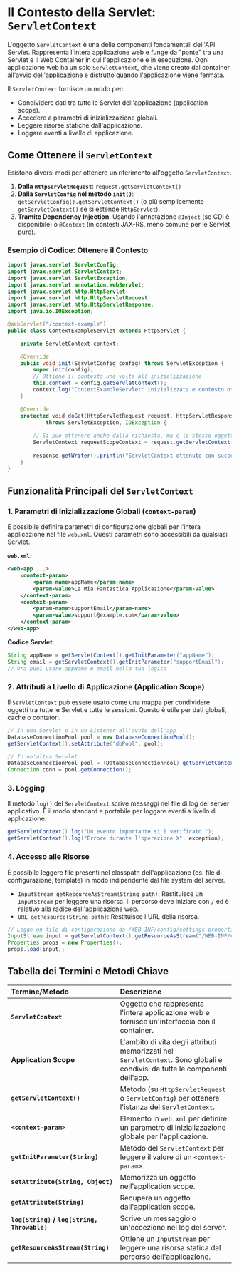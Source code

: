 # Il Contesto della Servlet: `ServletContext`

L'oggetto `ServletContext` è una delle componenti fondamentali dell'API Servlet. Rappresenta l'intera applicazione web e funge da "ponte" tra una Servlet e il Web Container in cui l'applicazione è in esecuzione. Ogni applicazione web ha un solo `ServletContext`, che viene creato dal container all'avvio dell'applicazione e distrutto quando l'applicazione viene fermata.

Il `ServletContext` fornisce un modo per:

- Condividere dati tra tutte le Servlet dell'applicazione (application scope).
- Accedere a parametri di inizializzazione globali.
- Leggere risorse statiche dall'applicazione.
- Loggare eventi a livello di applicazione.

## Come Ottenere il `ServletContext`

Esistono diversi modi per ottenere un riferimento all'oggetto `ServletContext`.

1. **Dalla `HttpServletRequest`**: `request.getServletContext()`
2. **Dalla `ServletConfig` nel metodo `init()`**: `getServletConfig().getServletContext()` (o più semplicemente `getServletContext()` se si estende `HttpServlet`).
3. **Tramite Dependency Injection**: Usando l'annotazione `@Inject` (se CDI è disponibile) o `@Context` (in contesti JAX-RS, meno comune per le Servlet pure).

### Esempio di Codice: Ottenere il Contesto

```java
import javax.servlet.ServletConfig;
import javax.servlet.ServletContext;
import javax.servlet.ServletException;
import javax.servlet.annotation.WebServlet;
import javax.servlet.http.HttpServlet;
import javax.servlet.http.HttpServletRequest;
import javax.servlet.http.HttpServletResponse;
import java.io.IOException;

@WebServlet("/context-example")
public class ContextExampleServlet extends HttpServlet {

    private ServletContext context;

    @Override
    public void init(ServletConfig config) throws ServletException {
        super.init(config);
        // Ottiene il contesto una volta all'inizializzazione
        this.context = config.getServletContext();
        context.log("ContextExampleServlet: inizializzata e contesto ottenuto.");
    }

    @Override
    protected void doGet(HttpServletRequest request, HttpServletResponse response)
            throws ServletException, IOException {
        
        // Si può ottenere anche dalla richiesta, ma è lo stesso oggetto
        ServletContext requestScopeContext = request.getServletContext();
        
        response.getWriter().println("ServletContext ottenuto con successo!");
    }
}
```

## Funzionalità Principali del `ServletContext`

### 1. Parametri di Inizializzazione Globali (`context-param`)

È possibile definire parametri di configurazione globali per l'intera applicazione nel file `web.xml`. Questi parametri sono accessibili da qualsiasi Servlet.

**`web.xml`:**

```xml
<web-app ...>
    <context-param>
        <param-name>appName</param-name>
        <param-value>La Mia Fantastica Applicazione</param-value>
    </context-param>
    <context-param>
        <param-name>supportEmail</param-name>
        <param-value>support@example.com</param-value>
    </context-param>
</web-app>
```

**Codice Servlet:**

```java
String appName = getServletContext().getInitParameter("appName");
String email = getServletContext().getInitParameter("supportEmail");
// Ora puoi usare appName e email nella tua logica
```

### 2. Attributi a Livello di Applicazione (Application Scope)

Il `ServletContext` può essere usato come una mappa per condividere oggetti tra tutte le Servlet e tutte le sessioni. Questo è utile per dati globali, cache o contatori.

```java
// In una Servlet o in un Listener all'avvio dell'app
DatabaseConnectionPool pool = new DatabaseConnectionPool();
getServletContext().setAttribute("dbPool", pool);

// In un'altra Servlet
DatabaseConnectionPool pool = (DatabaseConnectionPool) getServletContext().getAttribute("dbPool");
Connection conn = pool.getConnection();
```

### 3. Logging

Il metodo `log()` del `ServletContext` scrive messaggi nel file di log del server applicativo. È il modo standard e portabile per loggare eventi a livello di applicazione.

```java
getServletContext().log("Un evento importante si è verificato.");
getServletContext().log("Errore durante l'operazione X", exception);
```

### 4. Accesso alle Risorse

È possibile leggere file presenti nel classpath dell'applicazione (es. file di configurazione, template) in modo indipendente dal file system del server.

- `InputStream getResourceAsStream(String path)`: Restituisce un `InputStream` per leggere una risorsa. Il percorso deve iniziare con `/` ed è relativo alla radice dell'applicazione web.
- `URL getResource(String path)`: Restituisce l'URL della risorsa.

```java
// Legge un file di configurazione da /WEB-INF/config/settings.properties
InputStream input = getServletContext().getResourceAsStream("/WEB-INF/config/settings.properties");
Properties props = new Properties();
props.load(input);
```

## Tabella dei Termini e Metodi Chiave

| Termine/Metodo | Descrizione |
| :--- | :--- |
| **`ServletContext`** | Oggetto che rappresenta l'intera applicazione web e fornisce un'interfaccia con il container. |
| **Application Scope** | L'ambito di vita degli attributi memorizzati nel `ServletContext`. Sono globali e condivisi da tutte le componenti dell'app. |
| **`getServletContext()`** | Metodo (su `HttpServletRequest` o `ServletConfig`) per ottenere l'istanza del `ServletContext`. |
| **`<context-param>`** | Elemento in `web.xml` per definire un parametro di inizializzazione globale per l'applicazione. |
| **`getInitParameter(String)`** | Metodo del `ServletContext` per leggere il valore di un `<context-param>`. |
| **`setAttribute(String, Object)`** | Memorizza un oggetto nell'application scope. |
| **`getAttribute(String)`** | Recupera un oggetto dall'application scope. |
| **`log(String)` / `log(String, Throwable)`** | Scrive un messaggio o un'eccezione nel log del server. |
| **`getResourceAsStream(String)`** | Ottiene un `InputStream` per leggere una risorsa statica dal percorso dell'applicazione. |
